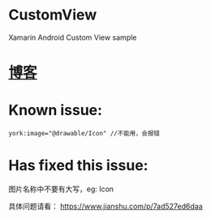 # CustomView

Xamarin Android Custom View sample

# [博客](https://blog.csdn.net/u011033906/article/details/73159316)

# Known issue: 

```
york:image="@drawable/Icon" //不能用，会报错
```

# Has fixed this issue:

图片名称中不要有大写，eg: Icon

具体问题请看： https://www.jianshu.com/p/7ad527ed6daa
